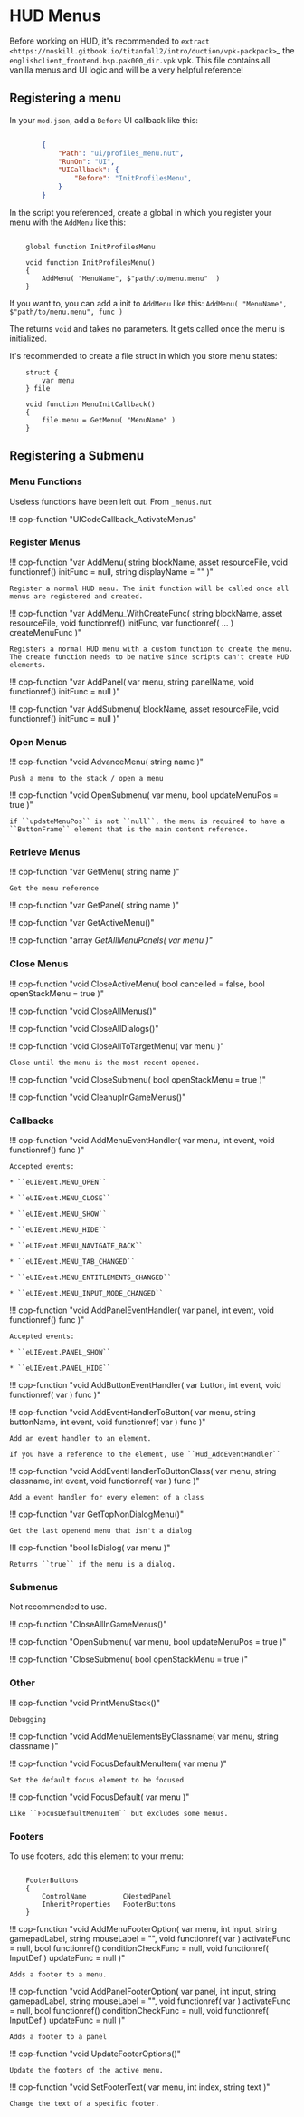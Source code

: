 # HUD Menus

Before working on HUD, it's recommended to `extract <https://noskill.gitbook.io/titanfall2/intro/duction/vpk-packpack>`_ the ``englishclient_frontend.bsp.pak000_dir.vpk`` vpk. This file contains all vanilla menus and UI logic and will be a very helpful reference!

## Registering a menu

In your ``mod.json``, add a ``Before`` UI callback like this:

```json

        {
            "Path": "ui/profiles_menu.nut",
            "RunOn": "UI",
            "UICallback": {
                "Before": "InitProfilesMenu",
            }
        }
```

In the script you referenced, create a global in which you register your menu with the ``AddMenu`` like this:

```squirrel

    global function InitProfilesMenu

    void function InitProfilesMenu()
    {
        AddMenu( "MenuName", $"path/to/menu.menu"  )
    }
```

If you want to, you can add a init to ``AddMenu`` like this: ``AddMenu( "MenuName", $"path/to/menu.menu", func )``

The returns ``void`` and takes no parameters. It gets called once the menu is initialized.

It's recommended to create a file struct in which you store menu states:

```squirrel
    struct {
        var menu
    } file

    void function MenuInitCallback()
    {
        file.menu = GetMenu( "MenuName" )
    }
```

## Registering a Submenu

### Menu Functions

Useless functions have been left out. From ``_menus.nut``

!!! cpp-function "UICodeCallback_ActivateMenus"

### Register Menus

!!! cpp-function "var AddMenu( string blockName, asset resourceFile, void functionref() initFunc = null, string displayName = "" )"

    Register a normal HUD menu. The init function will be called once all menus are registered and created.

!!! cpp-function "var AddMenu_WithCreateFunc( string blockName, asset resourceFile, void functionref() initFunc, var functionref( ... ) createMenuFunc )"

    Registers a normal HUD menu with a custom function to create the menu. The create function needs to be native since scripts can't create HUD elements.

!!! cpp-function "var AddPanel( var menu, string panelName, void functionref() initFunc = null )"

!!! cpp-function "var AddSubmenu( blockName, asset resourceFile, void functionref() initFunc = null )"

### Open Menus

!!! cpp-function "void AdvanceMenu( string name )"

    Push a menu to the stack / open a menu

!!! cpp-function "void OpenSubmenu( var menu, bool updateMenuPos = true )"

    if ``updateMenuPos`` is not ``null``, the menu is required to have a ``ButtonFrame`` element that is the main content reference. 

### Retrieve Menus

!!! cpp-function "var GetMenu( string name )"

    Get the menu reference

!!! cpp-function "var GetPanel( string name )"

!!! cpp-function "var GetActiveMenu()"

!!! cpp-function "array<var> GetAllMenuPanels( var menu )"

### Close Menus

!!! cpp-function "void CloseActiveMenu( bool cancelled = false, bool openStackMenu = true )"

!!! cpp-function "void CloseAllMenus()"

!!! cpp-function "void CloseAllDialogs()"

!!! cpp-function "void CloseAllToTargetMenu( var menu )"

    Close until the menu is the most recent opened.

!!! cpp-function "void CloseSubmenu( bool openStackMenu = true )"

!!! cpp-function "void CleanupInGameMenus()"

### Callbacks

!!! cpp-function "void AddMenuEventHandler( var menu, int event, void functionref() func )"

    Accepted events:

    * ``eUIEvent.MENU_OPEN``

    * ``eUIEvent.MENU_CLOSE``

    * ``eUIEvent.MENU_SHOW``

    * ``eUIEvent.MENU_HIDE``

    * ``eUIEvent.MENU_NAVIGATE_BACK``

    * ``eUIEvent.MENU_TAB_CHANGED``

    * ``eUIEvent.MENU_ENTITLEMENTS_CHANGED``

    * ``eUIEvent.MENU_INPUT_MODE_CHANGED``

!!! cpp-function "void AddPanelEventHandler( var panel, int event, void functionref() func )"

    Accepted events:

    * ``eUIEvent.PANEL_SHOW``

    * ``eUIEvent.PANEL_HIDE``

!!! cpp-function "void AddButtonEventHandler( var button, int event, void functionref( var ) func )"

!!! cpp-function "void AddEventHandlerToButton( var menu, string buttonName, int event, void functionref( var ) func )"

    Add an event handler to an element.

    If you have a reference to the element, use ``Hud_AddEventHandler``

!!! cpp-function "void AddEventHandlerToButtonClass( var menu, string classname, int event, void functionref( var ) func )"

    Add a event handler for every element of a class

!!! cpp-function "var GetTopNonDialogMenu()"

    Get the last openend menu that isn't a dialog

!!! cpp-function "bool IsDialog( var menu )"

    Returns ``true`` if the menu is a dialog.



### Submenus

Not recommended to use.

!!! cpp-function "CloseAllInGameMenus()"

!!! cpp-function "OpenSubmenu( var menu, bool updateMenuPos = true )"

!!! cpp-function "CloseSubmenu( bool openStackMenu = true )"


### Other

!!! cpp-function "void PrintMenuStack()"

    Debugging

!!! cpp-function "void AddMenuElementsByClassname( var menu, string classname )"

!!! cpp-function "void FocusDefaultMenuItem( var menu )"

    Set the default focus element to be focused

!!! cpp-function "void FocusDefault( var menu )"

    Like ``FocusDefaultMenuItem`` but excludes some menus.

### Footers

To use footers, add this element to your menu:

```

	FooterButtons
	{
		ControlName			CNestedPanel
		InheritProperties	FooterButtons
	}
```

!!! cpp-function "void AddMenuFooterOption( var menu, int input, string gamepadLabel, string mouseLabel = "", void functionref( var ) activateFunc = null, bool functionref() conditionCheckFunc = null, void functionref( InputDef ) updateFunc = null )"

    Adds a footer to a menu.

!!! cpp-function "void AddPanelFooterOption( var panel, int input, string gamepadLabel, string mouseLabel = "", void functionref( var ) activateFunc = null, bool functionref() conditionCheckFunc = null, void functionref( InputDef ) updateFunc = null )"

    Adds a footer to a panel

!!! cpp-function "void UpdateFooterOptions()"

    Update the footers of the active menu.

!!! cpp-function "void SetFooterText( var menu, int index, string text )"

    Change the text of a specific footer.
